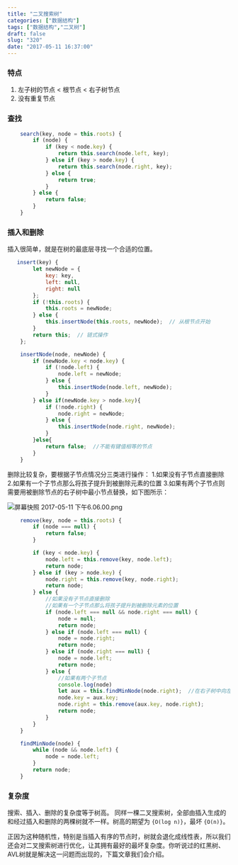 ```yaml
---
title: "二叉搜索树"
categories: ["数据结构"]
tags: ["数据结构","二叉树"]
draft: false
slug: "320"
date: "2017-05-11 16:37:00"
---
```


### 特点

1. 左子树的节点 < 根节点 < 右子树节点
2. 没有重复节点

### 查找
```js
    search(key, node = this.roots) {
        if (node) {
            if (key < node.key) {
                return this.search(node.left, key);
            } else if (key > node.key) {
                return this.search(node.right, key);
            } else {
                return true;
            }
        } else {
            return false;
        }
    }
```
### 插入和删除
插入很简单，就是在树的最底层寻找一个合适的位置。
```js
   insert(key) {
        let newNode = {
            key: key,
            left: null,
            right: null
        };
        if (!this.roots) {
            this.roots = newNode;
        } else {
            this.insertNode(this.roots, newNode);  // 从根节点开始
        }
        return this;  // 链式操作
    };

    insertNode(node, newNode) {
        if (newNode.key < node.key) {
            if (!node.left) {
                node.left = newNode;
            } else {
                this.insertNode(node.left, newNode);
            }
        } else if(newNode.key > node.key){
            if (!node.right) {
                node.right = newNode;
            } else {
                this.insertNode(node.right, newNode);
            }
        }else{
            return false;  //不能有键值相等的节点
        }
    }
```

删除比较复杂，要根据子节点情况分三类进行操作：
1.如果没有子节点直接删除
2.如果有一个子节点那么将孩子提升到被删除元素的位置
3.如果有两个子节点则需要用被删除节点的右子树中最小节点替换，如下图所示：

![屏幕快照 2017-05-11 下午6.06.00.png][1]

```js
    remove(key, node = this.roots) {
        if (node === null) {
            return false;
        }

        if (key < node.key) {
            node.left = this.remove(key, node.left);
            return node;
        } else if (key > node.key) {
            node.right = this.remove(key, node.right);
            return node;
        } else {
            //如果没有子节点直接删除
            //如果有一个子节点那么将孩子提升到被删除元素的位置
            if (node.left === null && node.right === null) {
                node = null;
                return node;
            } else if (node.left === null) {
                node = node.right;
                return node;
            } else if (node.right === null) {
                node = node.left;
                return node;
            } else {
                //如果有两个子节点
                console.log(node)
                let aux = this.findMinNode(node.right);  //在右子树中向左到尽头找到最小节点
                node.key = aux.key;
                node.right = this.remove(aux.key, node.right);
                return node;
            }
        }
    }

    findMinNode(node) {
        while (node && node.left) {
            node = node.left;
        }
        return node;
    }
```

### 复杂度
搜索、插入、删除的复杂度等于树高。
同样一棵二叉搜索树，全部由插入生成的和经过插入和删除的两棵树就不一样。树高的期望为 `{O(log n)}`，最坏 `{O(n)}`。

正因为这种随机性，特别是当插入有序的节点时，树就会退化成线性表，所以我们还会对二叉搜索树进行优化，让其拥有最好的最坏复杂度。你听说过的红黑树、AVL树就是解决这一问题而出现的，下篇文章我们会介绍。


  [1]: http://img.zhangchen915.com/2017/05/1056027145.png

